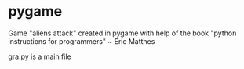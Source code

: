 # pygame
Game "aliens attack" created in pygame with help of the book "python instructions for programmers" ~ Eric Matthes

gra.py is a main file
